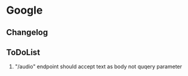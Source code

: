 # Google

## Changelog

## ToDoList
1. "/audio" endpoint should accept text as body not quqery parameter
